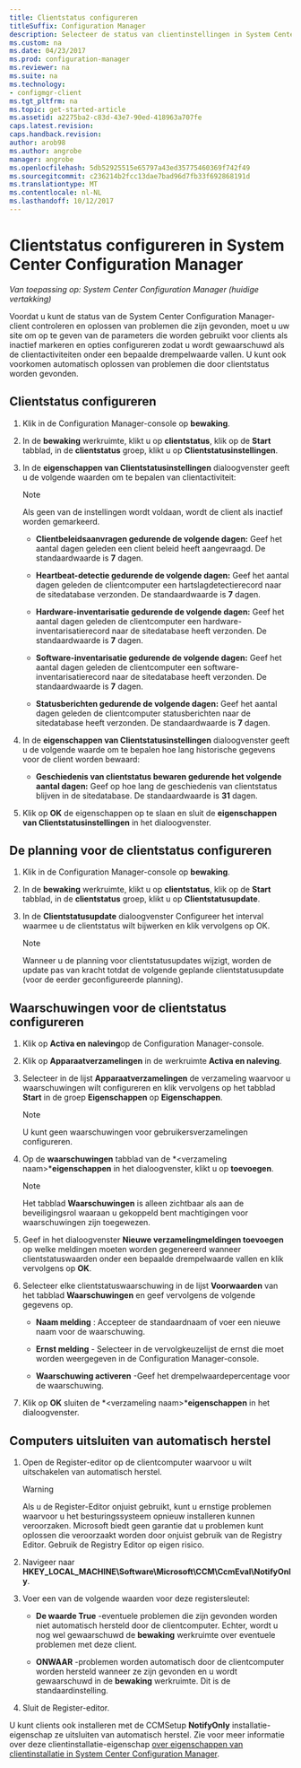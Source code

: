 ```yaml
---
title: Clientstatus configureren
titleSuffix: Configuration Manager
description: Selecteer de status van clientinstellingen in System Center Configuration Manager.
ms.custom: na
ms.date: 04/23/2017
ms.prod: configuration-manager
ms.reviewer: na
ms.suite: na
ms.technology:
- configmgr-client
ms.tgt_pltfrm: na
ms.topic: get-started-article
ms.assetid: a2275ba2-c83d-43e7-90ed-418963a707fe
caps.latest.revision: 
caps.handback.revision: 
author: arob98
ms.author: angrobe
manager: angrobe
ms.openlocfilehash: 5db52925515e65797a43ed35775460369f742f49
ms.sourcegitcommit: c236214b2fcc13dae7bad96d7fb33f692868191d
ms.translationtype: MT
ms.contentlocale: nl-NL
ms.lasthandoff: 10/12/2017
---
```

# <a name="how-to-configure-client-status-in-system-center-configuration-manager"></a>Clientstatus configureren in System Center Configuration Manager

*Van toepassing op: System Center Configuration Manager (huidige vertakking)*

Voordat u kunt de status van de System Center Configuration Manager-client controleren en oplossen van problemen die zijn gevonden, moet u uw site om op te geven van de parameters die worden gebruikt voor clients als inactief markeren en opties configureren zodat u wordt gewaarschuwd als de clientactiviteiten onder een bepaalde drempelwaarde vallen. U kunt ook voorkomen automatisch oplossen van problemen die door clientstatus worden gevonden.  

##  <a name="BKMK_1"></a>Clientstatus configureren  

1.  Klik in de Configuration Manager-console op **bewaking**.  

2.  In de **bewaking** werkruimte, klikt u op **clientstatus**, klik op de **Start** tabblad, in de **clientstatus** groep, klikt u op **Clientstatusinstellingen**.  

3.  In de **eigenschappen van Clientstatusinstellingen** dialoogvenster geeft u de volgende waarden om te bepalen van clientactiviteit:  

    > [!NOTE]  
    >  Als geen van de instellingen wordt voldaan, wordt de client als inactief worden gemarkeerd.  

    -   **Clientbeleidsaanvragen gedurende de volgende dagen:** Geef het aantal dagen geleden een client beleid heeft aangevraagd. De standaardwaarde is **7** dagen.  

    -   **Heartbeat-detectie gedurende de volgende dagen:** Geef het aantal dagen geleden de clientcomputer een hartslagdetectierecord naar de sitedatabase verzonden. De standaardwaarde is **7** dagen.  

    -   **Hardware-inventarisatie gedurende de volgende dagen:** Geef het aantal dagen geleden de clientcomputer een hardware-inventarisatierecord naar de sitedatabase heeft verzonden. De standaardwaarde is **7** dagen.  

    -   **Software-inventarisatie gedurende de volgende dagen:** Geef het aantal dagen geleden de clientcomputer een software-inventarisatierecord naar de sitedatabase heeft verzonden. De standaardwaarde is **7** dagen.  

    -   **Statusberichten gedurende de volgende dagen:** Geef het aantal dagen geleden de clientcomputer statusberichten naar de sitedatabase heeft verzonden. De standaardwaarde is **7** dagen.  

4.  In de **eigenschappen van Clientstatusinstellingen** dialoogvenster geeft u de volgende waarde om te bepalen hoe lang historische gegevens voor de client worden bewaard:  

    -   **Geschiedenis van clientstatus bewaren gedurende het volgende aantal dagen:** Geef op hoe lang de geschiedenis van clientstatus blijven in de sitedatabase. De standaardwaarde is **31** dagen.  

5.  Klik op **OK** de eigenschappen op te slaan en sluit de **eigenschappen van Clientstatusinstellingen** in het dialoogvenster.  

##  <a name="BKMK_Schedule"></a>De planning voor de clientstatus configureren  

1.  Klik in de Configuration Manager-console op **bewaking**.  

2.  In de **bewaking** werkruimte, klikt u op **clientstatus**, klik op de **Start** tabblad, in de **clientstatus** groep, klikt u op **Clientstatusupdate**.  

3.  In de **Clientstatusupdate** dialoogvenster Configureer het interval waarmee u de clientstatus wilt bijwerken en klik vervolgens op OK.  

    > [!NOTE]  
    >  Wanneer u de planning voor clientstatusupdates wijzigt, worden de update pas van kracht totdat de volgende geplande clientstatusupdate (voor de eerder geconfigureerde planning).  

##  <a name="BKMK_2"></a>Waarschuwingen voor de clientstatus configureren  

1.  Klik op **Activa en naleving**op de Configuration Manager-console.  

2.  Klik op **Apparaatverzamelingen** in de werkruimte **Activa en naleving**.  

3.  Selecteer in de lijst **Apparaatverzamelingen** de verzameling waarvoor u waarschuwingen wilt configureren en klik vervolgens op het tabblad **Start** in de groep **Eigenschappen** op **Eigenschappen**.  

    > [!NOTE]  
    >  U kunt geen waarschuwingen voor gebruikersverzamelingen configureren.  

4.  Op de **waarschuwingen** tabblad van de  *&lt;verzameling naam\>***eigenschappen** in het dialoogvenster, klikt u op **toevoegen**.  

    > [!NOTE]  
    >  Het tabblad **Waarschuwingen** is alleen zichtbaar als aan de beveiligingsrol waaraan u gekoppeld bent machtigingen voor waarschuwingen zijn toegewezen.  

5.  Geef in het dialoogvenster **Nieuwe verzamelingmeldingen toevoegen** op welke meldingen moeten worden gegenereerd wanneer clientstatuswaarden onder een bepaalde drempelwaarde vallen en klik vervolgens op **OK**.  

6.  Selecteer elke clientstatuswaarschuwing in de lijst **Voorwaarden** van het tabblad **Waarschuwingen** en geef vervolgens de volgende gegevens op.  

    -   **Naam melding** : Accepteer de standaardnaam of voer een nieuwe naam voor de waarschuwing.  

    -   **Ernst melding** - Selecteer in de vervolgkeuzelijst de ernst die moet worden weergegeven in de Configuration Manager-console.  

    -   **Waarschuwing activeren** -Geef het drempelwaardepercentage voor de waarschuwing.  

7.  Klik op **OK** sluiten de  *&lt;verzameling naam\>***eigenschappen** in het dialoogvenster.  

##  <a name="BKMK_3"></a>Computers uitsluiten van automatisch herstel  

1.  Open de Register-editor op de clientcomputer waarvoor u wilt uitschakelen van automatisch herstel.  

    > [!WARNING]  
    >  Als u de Register-Editor onjuist gebruikt, kunt u ernstige problemen waarvoor u het besturingssysteem opnieuw installeren kunnen veroorzaken. Microsoft biedt geen garantie dat u problemen kunt oplossen die veroorzaakt worden door onjuist gebruik van de Registry Editor. Gebruik de Registry Editor op eigen risico.  

2.  Navigeer naar **HKEY_LOCAL_MACHINE\Software\Microsoft\CCM\CcmEval\NotifyOnly**.  

3.  Voer een van de volgende waarden voor deze registersleutel:  

    -   **De waarde True** -eventuele problemen die zijn gevonden worden niet automatisch hersteld door de clientcomputer. Echter, wordt u nog wel gewaarschuwd de **bewaking** werkruimte over eventuele problemen met deze client.  

    -   **ONWAAR** -problemen worden automatisch door de clientcomputer worden hersteld wanneer ze zijn gevonden en u wordt gewaarschuwd in de **bewaking** werkruimte. Dit is de standaardinstelling.  

4.  Sluit de Register-editor.  

 U kunt clients ook installeren met de CCMSetup **NotifyOnly** installatie-eigenschap ze uitsluiten van automatisch herstel. Zie voor meer informatie over deze clientinstallatie-eigenschap [over eigenschappen van clientinstallatie in System Center Configuration Manager](../../../core/clients/deploy/about-client-installation-properties.md).  
